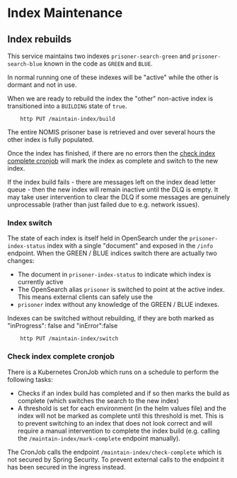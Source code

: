 # Index Maintenance

## Index rebuilds

This service maintains two indexes `prisoner-search-green` and `prisoner-search-blue` known in the code
as `GREEN` and `BLUE`.

In normal running one of these indexes will be "active" while the other is dormant and not in use.

When we are ready to rebuild the index the "other" non-active index is transitioned into a `BUILDING` state of `true`.

```shell
    http PUT /maintain-index/build
```

The entire NOMIS prisoner base is retrieved and over several hours the other index is fully populated.

Once the index has finished, if there are no errors then the
[check index complete cronjob](#check-index-complete-cronjob) will mark the index as complete and switch to the new index.

If the index build fails - there are messages left on the index dead letter queue - then the new index will remain
inactive until the DLQ is empty. It may take user intervention to clear the DLQ if some messages are genuinely
unprocessable (rather than just failed due to e.g. network issues).

### Index switch

The state of each index is itself held in OpenSearch under the `prisoner-index-status` index with a single "document"
and exposed in the `/info` endpoint.
When the GREEN / BLUE indices switch there are actually two changes:
* The document in `prisoner-index-status` to indicate which index is currently active
* The OpenSearch alias `prisoner` is switched to point at the active index. This means external clients can safely use the
* `prisoner` index without any knowledge of the GREEN / BLUE indexes.

Indexes can be switched without rebuilding, if they are both marked as "inProgress": false and "inError":false
```shell
    http PUT /maintain-index/switch
```

### Check index complete cronjob
There is a Kubernetes CronJob which runs on a schedule to perform the following tasks:
* Checks if an index build has completed and if so then marks the build as complete (which switches the search to the new index)
* A threshold is set for each environment (in the helm values file) and the index will not be marked as complete
  until this threshold is met. This is to prevent switching to an index that does not look correct and will
  require a manual intervention to complete the index build (e.g. calling the `/maintain-index/mark-complete` endpoint manually).

The CronJob calls the endpoint `/maintain-index/check-complete` which is not secured by Spring Security.
To prevent external calls to the endpoint it has been secured in the ingress instead.
